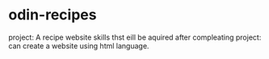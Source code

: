 # odin-recipes
project: A recipe website
skills thst eill be aquired after compleating project: can create a website using html language.